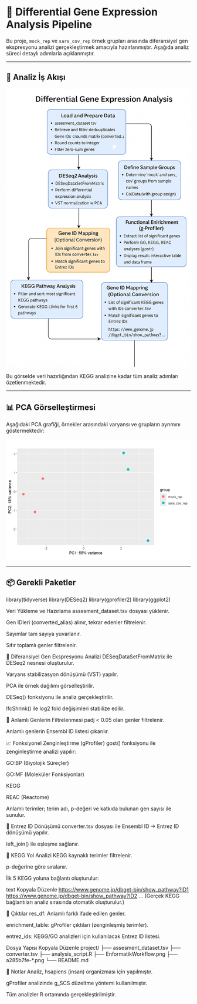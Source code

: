 # 🧬 Differential Gene Expression Analysis Pipeline

Bu proje, `mock_rep` ve `sars_cov_rep` örnek grupları arasında diferansiyel gen ekspresyonu analizi gerçekleştirmek amacıyla hazırlanmıştır. Aşağıda analiz süreci detaylı adımlarla açıklanmıştır.

---

## 🔄 Analiz İş Akışı

![Workflow](EnformatikWorkflow.png)

Bu görselde veri hazırlığından KEGG analizine kadar tüm analiz adımları özetlenmektedir.

---

## 📊 PCA Görselleştirmesi

Aşağıdaki PCA grafiği, örnekler arasındaki varyansı ve grupların ayrımını göstermektedir:

![PCA](PCA.png)

---

## 📦 Gerekli Paketler

library(tidyverse)
library(DESeq2)
library(gprofiler2)
library(ggplot2)


Veri Yükleme ve Hazırlama
assesment_dataset.tsv dosyası yüklenir.

Gen IDleri (converted_alias) alınır, tekrar edenler filtrelenir.

Sayımlar tam sayıya yuvarlanır.

Sıfır toplamlı genler filtrelenir.

🧪 Diferansiyel Gen Ekspresyonu Analizi
DESeqDataSetFromMatrix ile DESeq2 nesnesi oluşturulur.

Varyans stabilizasyon dönüşümü (VST) yapılır.

PCA ile örnek dağılımı görselleştirilir.

DESeq() fonksiyonu ile analiz gerçekleştirilir.

lfcShrink() ile log2 fold değişimleri stabilize edilir.

🎯 Anlamlı Genlerin Filtrelenmesi
padj < 0.05 olan genler filtrelenir.

Anlamlı genlerin Ensembl ID listesi çıkarılır.

📈 Fonksiyonel Zenginleştirme (gProfiler)
gost() fonksiyonu ile zenginleştirme analizi yapılır:

GO:BP (Biyolojik Süreçler)

GO:MF (Moleküler Fonksiyonlar)

KEGG

REAC (Reactome)

Anlamlı terimler; terim adı, p-değeri ve katkıda bulunan gen sayısı ile sunulur.

🧬 Entrez ID Dönüşümü
converter.tsv dosyası ile Ensembl ID → Entrez ID dönüşümü yapılır.

left_join() ile eşleşme sağlanır.

🧪 KEGG Yol Analizi
KEGG kaynaklı terimler filtrelenir.

p-değerine göre sıralanır.

İlk 5 KEGG yoluna bağlantı oluşturulur:

text
Kopyala
Düzenle
https://www.genome.jp/dbget-bin/show_pathway?ID1
https://www.genome.jp/dbget-bin/show_pathway?ID2
...
(Gerçek KEGG bağlantıları analiz sırasında otomatik oluşturulur.)

📂 Çıktılar
res_df: Anlamlı farklı ifade edilen genler.

enrichment_table: gProfiler çıktıları (zenginleşmiş terimler).

entrez_ids: KEGG/GO analizleri için kullanılacak Entrez ID listesi.

Dosya Yapısı
Kopyala
Düzenle
project/
├── assesment_dataset.tsv
├── converter.tsv
├── analysis_script.R
├── EnformatikWorkflow.png
├── a285b7fe-*.png
└── README.md

📌 Notlar
Analiz, hsapiens (insan) organizması için yapılmıştır.

gProfiler analizinde g_SCS düzeltme yöntemi kullanılmıştır.

Tüm analizler R ortamında gerçekleştirilmiştir.